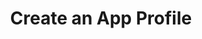 ---
sidebar_label: "Create an App Profile"
title: "Create an App Profile"
description: "Understanding the Cluster Profiles Concept and how they make Spectro Cloud powerful"
hide_table_of_contents: false
sidebar_position: 10
tags: ["profiles", "app profiles"]
---
